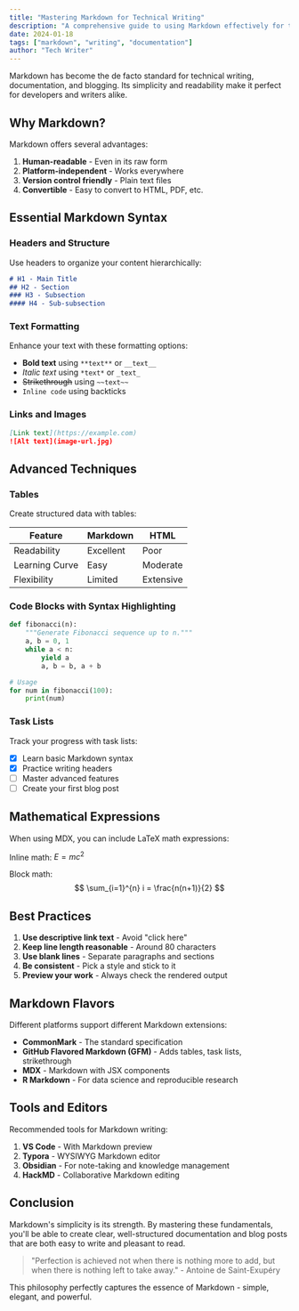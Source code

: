 ```yaml
---
title: "Mastering Markdown for Technical Writing"
description: "A comprehensive guide to using Markdown effectively for technical documentation and blog posts"
date: 2024-01-18
tags: ["markdown", "writing", "documentation"]
author: "Tech Writer"
---
```


Markdown has become the de facto standard for technical writing, documentation, and blogging. Its simplicity and readability make it perfect for developers and writers alike.

## Why Markdown?

Markdown offers several advantages:

1. **Human-readable** - Even in its raw form
2. **Platform-independent** - Works everywhere
3. **Version control friendly** - Plain text files
4. **Convertible** - Easy to convert to HTML, PDF, etc.

## Essential Markdown Syntax

### Headers and Structure

Use headers to organize your content hierarchically:

```markdown
# H1 - Main Title
## H2 - Section
### H3 - Subsection
#### H4 - Sub-subsection
```

### Text Formatting

Enhance your text with these formatting options:

- **Bold text** using `**text**` or `__text__`
- *Italic text* using `*text*` or `_text_`
- ~~Strikethrough~~ using `~~text~~`
- `Inline code` using backticks

### Links and Images

```markdown
[Link text](https://example.com)
![Alt text](image-url.jpg)
```

## Advanced Techniques

### Tables

Create structured data with tables:

| Feature | Markdown | HTML |
|---------|----------|------|
| Readability | Excellent | Poor |
| Learning Curve | Easy | Moderate |
| Flexibility | Limited | Extensive |

### Code Blocks with Syntax Highlighting

```python
def fibonacci(n):
    """Generate Fibonacci sequence up to n."""
    a, b = 0, 1
    while a < n:
        yield a
        a, b = b, a + b

# Usage
for num in fibonacci(100):
    print(num)
```

### Task Lists

Track your progress with task lists:

- [x] Learn basic Markdown syntax
- [x] Practice writing headers
- [ ] Master advanced features
- [ ] Create your first blog post

## Mathematical Expressions

When using MDX, you can include LaTeX math expressions:

Inline math: $E = mc^2$

Block math:
$$
\sum_{i=1}^{n} i = \frac{n(n+1)}{2}
$$

## Best Practices

1. **Use descriptive link text** - Avoid "click here"
2. **Keep line length reasonable** - Around 80 characters
3. **Use blank lines** - Separate paragraphs and sections
4. **Be consistent** - Pick a style and stick to it
5. **Preview your work** - Always check the rendered output

## Markdown Flavors

Different platforms support different Markdown extensions:

- **CommonMark** - The standard specification
- **GitHub Flavored Markdown (GFM)** - Adds tables, task lists, strikethrough
- **MDX** - Markdown with JSX components
- **R Markdown** - For data science and reproducible research

## Tools and Editors

Recommended tools for Markdown writing:

1. **VS Code** - With Markdown preview
2. **Typora** - WYSIWYG Markdown editor
3. **Obsidian** - For note-taking and knowledge management
4. **HackMD** - Collaborative Markdown editing

## Conclusion

Markdown's simplicity is its strength. By mastering these fundamentals, you'll be able to create clear, well-structured documentation and blog posts that are both easy to write and pleasant to read.

> "Perfection is achieved not when there is nothing more to add, but when there is nothing left to take away." - Antoine de Saint-Exupéry

This philosophy perfectly captures the essence of Markdown - simple, elegant, and powerful.